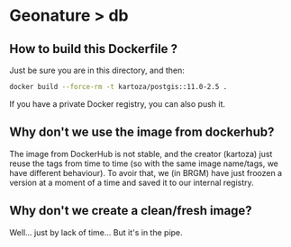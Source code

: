 # Geonature > db

## How to build this Dockerfile ?

Just be sure you are in this directory, and then:

```bash
docker build --force-rm -t kartoza/postgis::11.0-2.5 .
```

If you have a private Docker registry, you can also push it.

## Why don't we use the image from dockerhub?

The image from DockerHub is not stable, and the creator (kartoza) just reuse the tags from time to time (so with the same image name/tags, we have different behaviour). To avoir that, we (in BRGM) have just froozen a version at a moment of a time and saved it to our internal registry.

## Why don't we create a clean/fresh image?

Well... just by lack of time... But it's in the pipe.
